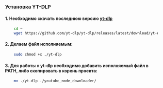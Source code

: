 ### Установка YT-DLP

#### 1. Необходимо скачать последнюю версию [yt-dlp](https://github.com/yt-dlp/yt-dlp)
```bash
    cd ~
    wget https://github.com/yt-dlp/yt-dlp/releases/latest/download/yt-dlp
```

#### 2. Делаем файл исполняемым:
```bash
    sudo chmod +x ./yt-dlp
```

#### 3. Для работы с yt-dlp необходимо добавить исполняемый файл в PATH, либо скопировать в корень проекта:
```bash
    mv ./yt-dlp ./youtube_node_downloader/
```
